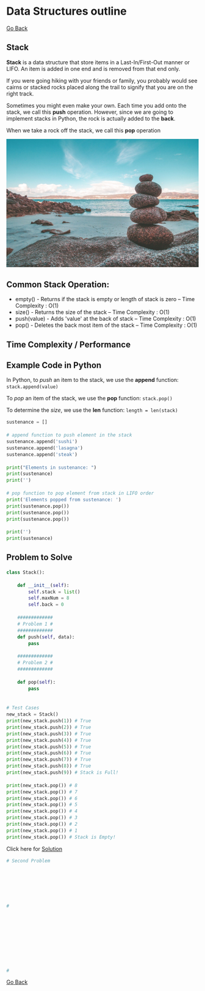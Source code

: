 # Data Structures outline

[Go Back](0-welcome.md)

## Stack

**Stack** is a data structure that store items in a Last-In/First-Out manner or LIFO. An item is added in one end and is removed from that end only.

If you were going hiking with your friends or family, you probably would see cairns or stacked rocks placed along the trail to signify that you are on the right track.

Sometimes you might even make your own. Each time you add onto the stack, we call this **push** operation. However, since we are going to implement stacks in Python, the rock is actually added to the **back**.

When we take a rock off the stack, we call this **pop** operation

![Cairn image from pixabay.com](cairn.jpg)

## Common Stack Operation:

* empty() - Returns if the stack is empty or length of stack is zero – Time Complexity : O(1)
* size() - Returns the size of the stack – Time Complexity : O(1)
* push(value) - Adds 'value' at the back of stack – Time Complexity : O(1)
* pop() - Deletes the back most item of the stack – Time Complexity : O(1)

## Time Complexity / Performance



## Example Code in Python

In Python, to *push* an item to the stack, we use the **append** function: `stack.append(value)`

To *pop* an item of the stack, we use the **pop** function: `stack.pop()`

To determine the *size*, we use the **len** function: `length = len(stack)`

```python
sustenance = []

# append function to push element in the stack
sustenance.append('sushi')
sustenance.append('lasagna')
sustenance.append('steak')

print("Elements in sustenance: ")
print(sustenance)
print('')

# pop function to pop element from stack in LIFO order
print('Elements popped from sustenance: ')
print(sustenance.pop())
print(sustenance.pop())
print(sustenance.pop())

print('')
print(sustenance)
```

## Problem to Solve

```python
class Stack():

    def __init__(self):
        self.stack = list()
        self.maxNum = 8
        self.back = 0

    #############
    # Problem 1 #
    #############
    def push(self, data):
        pass

    #############
    # Problem 2 #
    #############

    def pop(self):
        pass


# Test Cases
new_stack = Stack()
print(new_stack.push(1)) # True
print(new_stack.push(2)) # True
print(new_stack.push(3)) # True
print(new_stack.push(4)) # True
print(new_stack.push(5)) # True
print(new_stack.push(6)) # True
print(new_stack.push(7)) # True
print(new_stack.push(8)) # True
print(new_stack.push(9)) # Stack is Full!

print(new_stack.pop()) # 8
print(new_stack.pop()) # 7
print(new_stack.pop()) # 6
print(new_stack.pop()) # 5
print(new_stack.pop()) # 4
print(new_stack.pop()) # 3
print(new_stack.pop()) # 2
print(new_stack.pop()) # 1
print(new_stack.pop()) # Stack is Empty!
```

Click here for [Solution](stack_solution.md)

```python
# Second Problem






#









#
```

[Go Back](0-welcome.md)